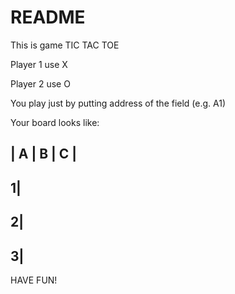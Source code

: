 # README

This is game TIC TAC TOE

Player 1 use X

Player 2 use O

You play just by putting address of the field (e.g. A1)

Your board looks like:

 | A | B | C |
 -------------
1|  
 -------------
2|  
 -------------
3|   
 -------------

HAVE FUN!
